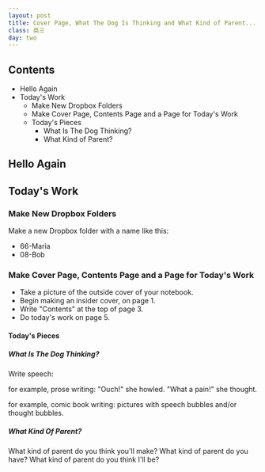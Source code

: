 ```yaml
---
layout: post
title: Cover Page, What The Dog Is Thinking and What Kind of Parent...
class: 英三
day: two
---
```


## Contents
* Hello Again
* Today's Work
	* Make New Dropbox Folders
	* Make Cover Page, Contents Page and a Page for Today's Work
	* Today's Pieces
		* What Is The Dog Thinking?
		* What Kind of Parent?

## Hello Again

## Today's Work

### Make New Dropbox Folders

Make a new Dropbox folder with a name like this:
* 66-Maria
* 08-Bob

### Make Cover Page, Contents Page and a Page for Today's Work

- Take a picture of the outside cover of your notebook.
- Begin making an insider cover, on page 1.
- Write "Contents" at the top of page 3.
- Do today's work on page 5.


#### Today's Pieces

##### What Is The Dog Thinking?

Write speech:

for example, prose writing:
	"Ouch!" she howled.
	"What a pain!" she thought.

for example, comic book writing: 
	pictures with
	speech bubbles and/or thought bubbles.

##### What Kind Of Parent?

What kind of parent do you think you'll make?
What kind of parent do you have?
What kind of parent do you think I'll be?


